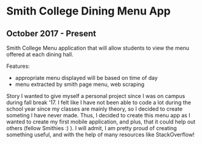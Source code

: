 # Smith College Dining Menu App
## October 2017 - Present
Smith College Menu application that will allow students to view the menu offered at each dining hall.

Features:
- appropriate menu displayed will be based on time of day
- menu extracted by smith page menu, web scraping

Story
I wanted to give myself a personal project since I was on campus during fall break '17. I felt like I have not been able to code a lot during the school year since my classes are mainly theory, so I decided to create someting I have never made. Thus, I decided to create this menu app as I wanted to create my first mobile application, and plus, that it could help out others (fellow Smithies :) ). I will admit, I am pretty proud of creating something useful, and with the help of many resources like StackOverflow!
